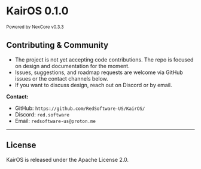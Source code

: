# KairOS 0.1.0
<sup>Powered by NexCore v0.3.3</sup>

## Contributing & Community

* The project is not yet accepting code contributions. The repo is focused on design and documentation for the moment.
* Issues, suggestions, and roadmap requests are welcome via GitHub issues or the contact channels below.
* If you want to discuss design, reach out on Discord or by email.

**Contact:**

* GitHub: `https://github.com/RedSoftware-US/KairOS/`
* Discord: `red.software`
* Email: `redsoftware-us@proton.me`

---

## License

KairOS is released under the Apache License 2.0.
